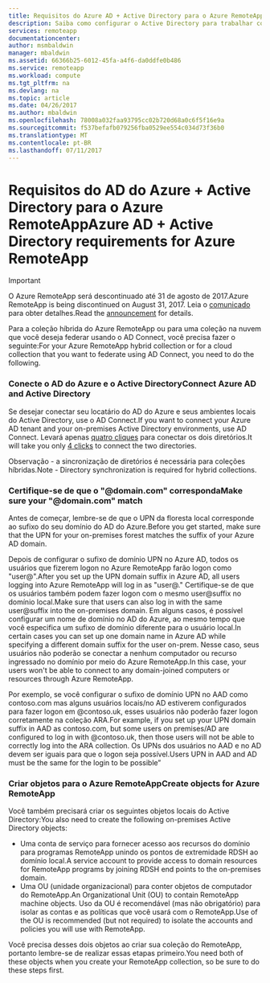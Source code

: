 ```yaml
---
title: Requisitos do Azure AD + Active Directory para o Azure RemoteApp | Microsoft Docs
description: Saiba como configurar o Active Directory para trabalhar com o Azure RemoteApp.
services: remoteapp
documentationcenter: 
author: msmbaldwin
manager: mbaldwin
ms.assetid: 66366b25-6012-45fa-a4f6-da0ddfe0b486
ms.service: remoteapp
ms.workload: compute
ms.tgt_pltfrm: na
ms.devlang: na
ms.topic: article
ms.date: 04/26/2017
ms.author: mbaldwin
ms.openlocfilehash: 78008a032faa93795cc02b720d68a0c6f5f16e9a
ms.sourcegitcommit: f537befafb079256fba0529ee554c034d73f36b0
ms.translationtype: MT
ms.contentlocale: pt-BR
ms.lasthandoff: 07/11/2017
---
```

# <a name="azure-ad--active-directory-requirements-for-azure-remoteapp"></a><span data-ttu-id="b2042-103">Requisitos do AD do Azure + Active Directory para o Azure RemoteApp</span><span class="sxs-lookup"><span data-stu-id="b2042-103">Azure AD + Active Directory requirements for Azure RemoteApp</span></span>
> [!IMPORTANT]
> <span data-ttu-id="b2042-104">O Azure RemoteApp será descontinuado até 31 de agosto de 2017.</span><span class="sxs-lookup"><span data-stu-id="b2042-104">Azure RemoteApp is being discontinued on August 31, 2017.</span></span> <span data-ttu-id="b2042-105">Leia o [comunicado](https://go.microsoft.com/fwlink/?linkid=821148) para obter detalhes.</span><span class="sxs-lookup"><span data-stu-id="b2042-105">Read the [announcement](https://go.microsoft.com/fwlink/?linkid=821148) for details.</span></span>
> 
> 

<span data-ttu-id="b2042-106">Para a coleção híbrida do Azure RemoteApp ou para uma coleção na nuvem que você deseja federar usando o AD Connect, você precisa fazer o seguinte:</span><span class="sxs-lookup"><span data-stu-id="b2042-106">For your Azure RemoteApp hybrid collection or for a cloud collection that you want to federate using AD Connect, you need to do the following.</span></span>

### <a name="connect-azure-ad-and-active-directory"></a><span data-ttu-id="b2042-107">Conecte o AD do Azure e o Active Directory</span><span class="sxs-lookup"><span data-stu-id="b2042-107">Connect Azure AD and Active Directory</span></span>
<span data-ttu-id="b2042-108">Se desejar conectar seu locatário do AD do Azure e seus ambientes locais do Active Directory, use o AD Connect.</span><span class="sxs-lookup"><span data-stu-id="b2042-108">If you want to connect your Azure AD tenant and your on-premises Active Directory environments, use AD Connect.</span></span> <span data-ttu-id="b2042-109">Levará apenas [quatro cliques](https://blogs.technet.microsoft.com/enterprisemobility/2014/08/04/connecting-ad-and-azure-ad-only-4-clicks-with-azure-ad-connect/) para conectar os dois diretórios.</span><span class="sxs-lookup"><span data-stu-id="b2042-109">It will take you only [4 clicks](https://blogs.technet.microsoft.com/enterprisemobility/2014/08/04/connecting-ad-and-azure-ad-only-4-clicks-with-azure-ad-connect/) to connect the two directories.</span></span>

<span data-ttu-id="b2042-110">Observação - a sincronização de diretórios é necessária para coleções híbridas.</span><span class="sxs-lookup"><span data-stu-id="b2042-110">Note - Directory synchronization is required for hybrid collections.</span></span>

### <a name="make-sure-your-domaincom-match"></a><span data-ttu-id="b2042-111">Certifique-se de que o "@domain.com" corresponda</span><span class="sxs-lookup"><span data-stu-id="b2042-111">Make sure your "@domain.com" match</span></span>
<span data-ttu-id="b2042-112">Antes de começar, lembre-se de que o UPN da floresta local corresponde ao sufixo do seu domínio do AD do Azure.</span><span class="sxs-lookup"><span data-stu-id="b2042-112">Before you get started, make sure that the UPN for your on-premises forest matches the suffix of your Azure AD domain.</span></span> 

<span data-ttu-id="b2042-113">Depois de configurar o sufixo de domínio UPN no Azure AD, todos os usuários que fizerem logon no Azure RemoteApp farão logon como "user@<the suffix you set up>".</span><span class="sxs-lookup"><span data-stu-id="b2042-113">After you set up the UPN domain suffix in Azure AD, all users logging into Azure RemoteApp will log in as "user@<the suffix you set up>."</span></span> <span data-ttu-id="b2042-114">Certifique-se de que os usuários também podem fazer logon com o mesmo user@suffix no domínio local.</span><span class="sxs-lookup"><span data-stu-id="b2042-114">Make sure that users can also log in with the same user@suffix into the on-premises domain.</span></span> <span data-ttu-id="b2042-115">Em alguns casos, é possível configurar um nome de domínio no AD do Azure, ao mesmo tempo que você especifica um sufixo de domínio diferente para o usuário local.</span><span class="sxs-lookup"><span data-stu-id="b2042-115">In certain cases you can set up one domain name in Azure AD while specifying a different domain suffix for the user on-prem.</span></span> <span data-ttu-id="b2042-116">Nesse caso, seus usuários não poderão se conectar a nenhum computador ou recurso ingressado no domínio por meio do Azure RemoteApp.</span><span class="sxs-lookup"><span data-stu-id="b2042-116">In this case, your users won't be able to connect to any domain-joined computers or resources through Azure RemoteApp.</span></span>

<span data-ttu-id="b2042-117">Por exemplo, se você configurar o sufixo de domínio UPN no AAD como contoso.com mas alguns usuários locais/no AD estiverem configurados para fazer logon em @contoso.uk, esses usuários não poderão fazer logon corretamente na coleção ARA.</span><span class="sxs-lookup"><span data-stu-id="b2042-117">For example, if you set up your UPN domain suffix in AAD as contoso.com, but some users on premises/AD are configured to log in with @contoso.uk, then those users will not be able to correctly log into the ARA collection.</span></span> <span data-ttu-id="b2042-118">Os UPNs dos usuários no AAD e no AD devem ser iguais para que o logon seja possível.</span><span class="sxs-lookup"><span data-stu-id="b2042-118">Users UPN in AAD and AD must be the same for the login to be possible”</span></span>

### <a name="create-objects-for-azure-remoteapp"></a><span data-ttu-id="b2042-119">Criar objetos para o Azure RemoteApp</span><span class="sxs-lookup"><span data-stu-id="b2042-119">Create objects for Azure RemoteApp</span></span>
<span data-ttu-id="b2042-120">Você também precisará criar os seguintes objetos locais do Active Directory:</span><span class="sxs-lookup"><span data-stu-id="b2042-120">You also need to create the following on-premises Active Directory objects:</span></span>

* <span data-ttu-id="b2042-121">Uma conta de serviço para fornecer acesso aos recursos do domínio para programas RemoteApp unindo os pontos de extremidade RDSH ao domínio local.</span><span class="sxs-lookup"><span data-stu-id="b2042-121">A service account to provide access to domain resources for RemoteApp programs by joining RDSH end points to the on-premises domain.</span></span>
* <span data-ttu-id="b2042-122">Uma OU (unidade organizacional) para conter objetos de computador do RemoteApp.</span><span class="sxs-lookup"><span data-stu-id="b2042-122">An Organizational Unit (OU) to contain RemoteApp machine objects.</span></span> <span data-ttu-id="b2042-123">Uso da OU é recomendável (mas não obrigatório) para isolar as contas e as políticas que você usará com o RemoteApp.</span><span class="sxs-lookup"><span data-stu-id="b2042-123">Use of the OU is recommended (but not required) to isolate the accounts and policies you will use with RemoteApp.</span></span>

<span data-ttu-id="b2042-124">Você precisa desses dois objetos ao criar sua coleção do RemoteApp, portanto lembre-se de realizar essas etapas primeiro.</span><span class="sxs-lookup"><span data-stu-id="b2042-124">You need both of these objects when you create your RemoteApp collection, so be sure to do these steps first.</span></span>

